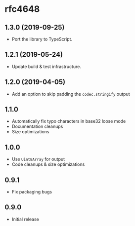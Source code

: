 # rfc4648

## 1.3.0 (2019-09-25)

- Port the library to TypeScript.

## 1.2.1 (2019-05-24)

- Update build & test infrastructure.

## 1.2.0 (2019-04-05)

- Add an option to skip padding the `codec.stringify` output

## 1.1.0

- Automatically fix typo characters in base32 loose mode
- Documentation cleanups
- Size optimizations

## 1.0.0

- Use `Uint8Array` for output
- Code cleanups & size optimizations

## 0.9.1

- Fix packaging bugs

## 0.9.0

- Initial release
